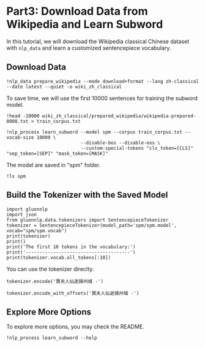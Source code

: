 # Part3: Download Data from Wikipedia and Learn Subword

In this tutorial, we will download the Wikipedia classical Chinese dataset with `nlp_data` and learn a customized sentencepiece vocabulary.

## Download Data

```{.shell .input}
!nlp_data prepare_wikipedia --mode download+format --lang zh-classical --date latest --quiet -o wiki_zh_classical
```

To save time, we will use the first 10000 sentences for training the subword model.


```{.shell .input}
!head -10000 wiki_zh_classical/prepared_wikipedia/wikipedia-prepared-0000.txt > train_corpus.txt
```

```{.shell .input}
!nlp_process learn_subword --model spm --corpus train_corpus.txt --vocab-size 10000 \
                           --disable-bos --disable-eos \
                           --custom-special-tokens "cls_token=[CLS]" "sep_token=[SEP]" "mask_token=[MASK]"
```

The model are saved in "spm" folder.

```{.shell .input}
!ls spm
```

## Build the Tokenizer with the Saved Model


```{.python .input}
import gluonnlp
import json
from gluonnlp.data.tokenizers import SentencepieceTokenizer
tokenizer = SentencepieceTokenizer(model_path='spm/spm.model', vocab="spm/spm.vocab")
print(tokenizer)
print()
print('The first 10 tokens in the vocabulary:')
print('--------------------------------------')
print(tokenizer.vocab.all_tokens[:10])
```

You can use the tokenizer direclty.


```{.python .input}
tokenizer.encode('賈夫人仙逝揚州城 ·')
```


```{.python .input}
tokenizer.encode_with_offsets('賈夫人仙逝揚州城 ·')
```

## Explore More Options

To explore more options, you may check the README.


```{.shell .input}
!nlp_process learn_subword --help
```
